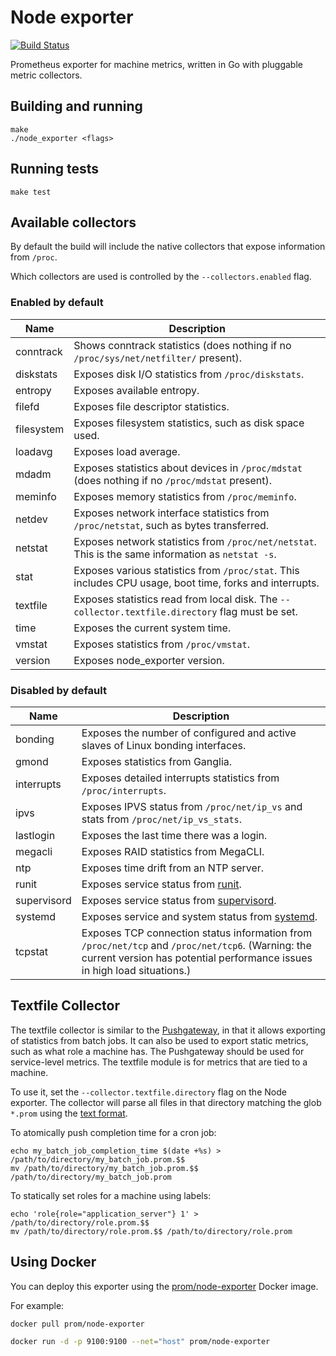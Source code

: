 # Node exporter

[![Build Status](https://travis-ci.org/prometheus/node_exporter.svg)](https://travis-ci.org/prometheus/node_exporter)

Prometheus exporter for machine metrics, written in Go with pluggable metric
collectors.

## Building and running

    make
    ./node_exporter <flags>

## Running tests

    make test

## Available collectors

By default the build will include the native collectors that expose information
from `/proc`.

Which collectors are used is controlled by the `--collectors.enabled` flag.

### Enabled by default

Name     | Description
---------|------------
conntrack | Shows conntrack statistics (does nothing if no `/proc/sys/net/netfilter/` present).
diskstats | Exposes disk I/O statistics from `/proc/diskstats`.
entropy | Exposes available entropy.
filefd | Exposes file descriptor statistics.
filesystem | Exposes filesystem statistics, such as disk space used.
loadavg | Exposes load average.
mdadm | Exposes statistics about devices in `/proc/mdstat` (does nothing if no `/proc/mdstat` present).
meminfo | Exposes memory statistics from `/proc/meminfo`.
netdev | Exposes network interface statistics from `/proc/netstat`, such as bytes transferred.
netstat | Exposes network statistics from `/proc/net/netstat`. This is the same information as `netstat -s`.
stat | Exposes various statistics from `/proc/stat`. This includes CPU usage, boot time, forks and interrupts.
textfile | Exposes statistics read from local disk. The `--collector.textfile.directory` flag must be set.
time | Exposes the current system time.
vmstat | Exposes statistics from `/proc/vmstat`.
version | Exposes node\_exporter version.


### Disabled by default

Name     | Description
---------|------------
bonding | Exposes the number of configured and active slaves of Linux bonding interfaces.
gmond | Exposes statistics from Ganglia.
interrupts | Exposes detailed interrupts statistics from `/proc/interrupts`.
ipvs | Exposes IPVS status from `/proc/net/ip_vs` and stats from `/proc/net/ip_vs_stats`.
lastlogin | Exposes the last time there was a login.
megacli | Exposes RAID statistics from MegaCLI.
ntp | Exposes time drift from an NTP server.
runit | Exposes service status from [runit](http://smarden.org/runit/).
supervisord | Exposes service status from [supervisord](http://supervisord.org/).
systemd | Exposes service and system status from [systemd](http://www.freedesktop.org/wiki/Software/systemd/).
tcpstat | Exposes TCP connection status information from `/proc/net/tcp` and `/proc/net/tcp6`. (Warning: the current version has potential performance issues in high load situations.)

## Textfile Collector

The textfile collector is similar to the [Pushgateway](https://github.com/prometheus/pushgateway),
in that it allows exporting of statistics from batch jobs. It can also be used
to export static metrics, such as what role a machine has. The Pushgateway
should be used for service-level metrics. The textfile module is for metrics
that are tied to a machine.

To use it, set the `--collector.textfile.directory` flag on the Node exporter. The
collector will parse all files in that directory matching the glob `*.prom`
using the [text
format](http://prometheus.io/docs/instrumenting/exposition_formats/).

To atomically push completion time for a cron job:
```
echo my_batch_job_completion_time $(date +%s) > /path/to/directory/my_batch_job.prom.$$
mv /path/to/directory/my_batch_job.prom.$$ /path/to/directory/my_batch_job.prom
```

To statically set roles for a machine using labels:
```
echo 'role{role="application_server"} 1' > /path/to/directory/role.prom.$$
mv /path/to/directory/role.prom.$$ /path/to/directory/role.prom
```

## Using Docker

You can deploy this exporter using the [prom/node-exporter](https://registry.hub.docker.com/u/prom/node-exporter/) Docker image.

For example:

```bash
docker pull prom/node-exporter

docker run -d -p 9100:9100 --net="host" prom/node-exporter
```
